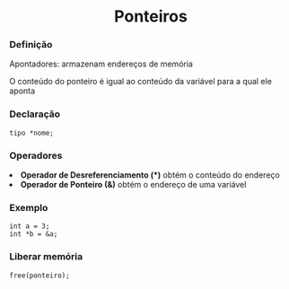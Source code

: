 <h1 align="center">Ponteiros</h1>

<h3>Definição</h3>
<p>Apontadores: armazenam endereços de memória</p>
<p>O conteúdo do ponteiro é igual ao conteúdo da variável para a qual ele aponta</p>

<h3>Declaração</h3>

```
tipo *nome;
```
<h3>Operadores</h3>
<li><b>Operador de Desreferenciamento (*)</b> obtém o conteúdo do endereço</li>
<li><b>Operador de Ponteiro (&)</b> obtém o endereço de uma variável</li>

<h3>Exemplo</h3>

```
int a = 3;
int *b = &a;
```
<h3>Liberar memória</h3>

```
free(ponteiro);
```
